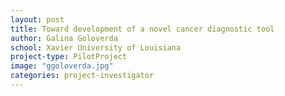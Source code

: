 ```yaml
---
layout: post
title: Toward development of a novel cancer diagnostic tool
author: Galina Goloverda
school: Xavier University of Louisiana
project-type: PilotProject
image: "ggoloverda.jpg"
categories: project-investigator
---
```


